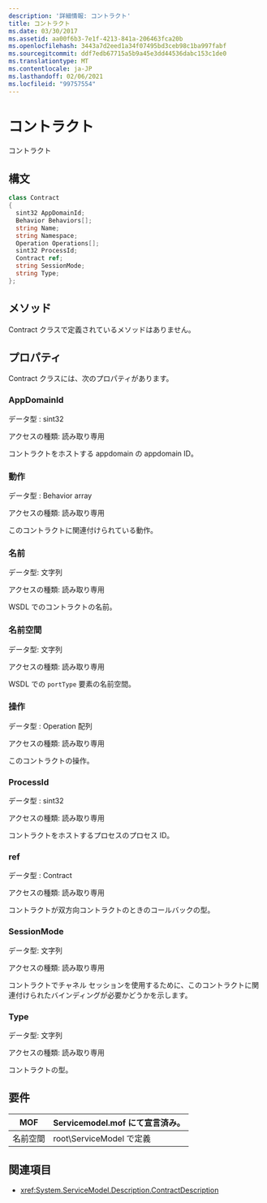 ```yaml
---
description: '詳細情報: コントラクト'
title: コントラクト
ms.date: 03/30/2017
ms.assetid: aa00f6b3-7e1f-4213-841a-206463fca20b
ms.openlocfilehash: 3443a7d2eed1a34f07495bd3ceb98c1ba997fabf
ms.sourcegitcommit: ddf7edb67715a5b9a45e3dd44536dabc153c1de0
ms.translationtype: MT
ms.contentlocale: ja-JP
ms.lasthandoff: 02/06/2021
ms.locfileid: "99757554"
---
```

# <a name="contract"></a>コントラクト

コントラクト  
  
## <a name="syntax"></a>構文  
  
```csharp
class Contract  
{  
  sint32 AppDomainId;  
  Behavior Behaviors[];  
  string Name;  
  string Namespace;  
  Operation Operations[];  
  sint32 ProcessId;  
  Contract ref;  
  string SessionMode;  
  string Type;  
};  
```  
  
## <a name="methods"></a>メソッド  

 Contract クラスで定義されているメソッドはありません。  
  
## <a name="properties"></a>プロパティ  

 Contract クラスには、次のプロパティがあります。  
  
### <a name="appdomainid"></a>AppDomainId  

 データ型 : sint32  
  
 アクセスの種類: 読み取り専用  
  
 コントラクトをホストする appdomain の appdomain ID。  
  
### <a name="behaviors"></a>動作  

 データ型 : Behavior array  
  
 アクセスの種類: 読み取り専用  
  
 このコントラクトに関連付けられている動作。  
  
### <a name="name"></a>名前  

 データ型: 文字列  
  
 アクセスの種類: 読み取り専用  
  
 WSDL でのコントラクトの名前。  
  
### <a name="namespace"></a>名前空間  

 データ型: 文字列  
  
 アクセスの種類: 読み取り専用  
  
 WSDL での `portType` 要素の名前空間。  
  
### <a name="operations"></a>操作  

 データ型 : Operation 配列  
  
 アクセスの種類: 読み取り専用  
  
 このコントラクトの操作。  
  
### <a name="processid"></a>ProcessId  

 データ型 : sint32  
  
 アクセスの種類: 読み取り専用  
  
 コントラクトをホストするプロセスのプロセス ID。  
  
### <a name="ref"></a>ref  

 データ型 : Contract  
  
 アクセスの種類: 読み取り専用  
  
 コントラクトが双方向コントラクトのときのコールバックの型。  
  
### <a name="sessionmode"></a>SessionMode  

 データ型: 文字列  
  
 アクセスの種類: 読み取り専用  
  
 コントラクトでチャネル セッションを使用するために、このコントラクトに関連付けられたバインディングが必要かどうかを示します。  
  
### <a name="type"></a>Type  

 データ型: 文字列  
  
 アクセスの種類: 読み取り専用  
  
 コントラクトの型。  
  
## <a name="requirements"></a>要件  
  
|MOF|Servicemodel.mof にて宣言済み。|  
|---------|-----------------------------------|  
|名前空間|root\ServiceModel で定義|  
  
## <a name="see-also"></a>関連項目

- <xref:System.ServiceModel.Description.ContractDescription>
